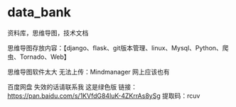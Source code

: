 # data_bank
资料库，思维导图，技术文档

思维导图存放内容：【django、flask、git版本管理、linux、Mysql、Python、爬虫、Tornado、Web】

思维导图软件太大 无法上传：Mindmanager 网上应该也有

百度网盘  失效的话请联系我 这是绿色版
链接：https://pan.baidu.com/s/1KVfdG84luK-4ZKrrAs8ySg 
提取码：rcuv
